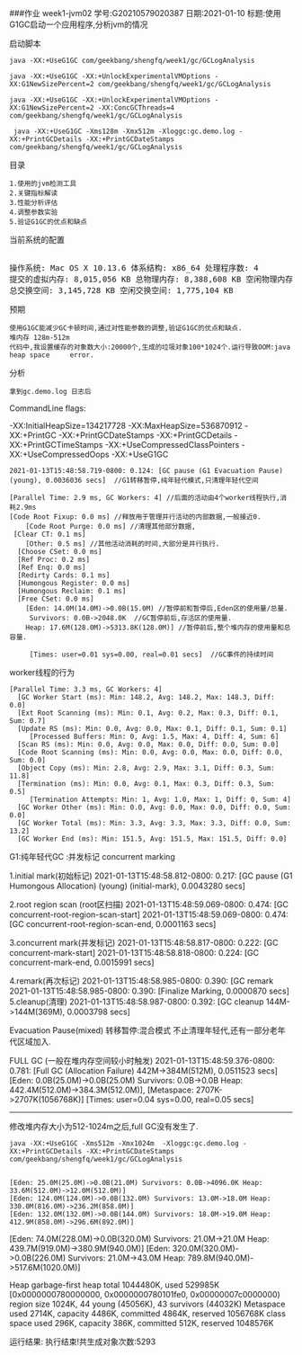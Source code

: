 ###作业 week1-jvm02
 学号:G20210579020387 日期:2021-01-10 标题:使用G1GC启动一个应用程序,分析jvm的情况

启动脚本
	
	java -XX:+UseG1GC com/geekbang/shengfq/week1/gc/GCLogAnalysis
	
	java -XX:+UseG1GC -XX:+UnlockExperimentalVMOptions -XX:G1NewSizePercent=2 com/geekbang/shengfq/week1/gc/GCLogAnalysis
	
	java -XX:+UseG1GC -XX:+UnlockExperimentalVMOptions -XX:G1NewSizePercent=2 -XX:ConcGCThreads=4 com/geekbang/shengfq/week1/gc/GCLogAnalysis
	
	 java -XX:+UseG1GC -Xms128m -Xmx512m -Xloggc:gc.demo.log -XX:+PrintGCDetails -XX:+PrintGCDateStamps com/geekbang/shengfq/week1/gc/GCLogAnalysis
	
目录
	
	1.使用的jvm检测工具
	2.关键指标解读
	3.性能分析评估
	4.调整参数实验
	5.验证G1GC的优点和缺点

当前系统的配置
<pre>	
操作系统: Mac OS X 10.13.6 体系结构: x86_64 处理程序数: 4
提交的虚拟内存: 8,015,056 KB 总物理内存: 8,388,608 KB 空闲物理内存: 17,252 KB
总交换空间: 3,145,728 KB 空闲交换空间: 1,775,104 KB
</pre>

预期	
	
	使用G1GC能减少GC卡顿时间,通过对性能参数的调整,验证G1GC的优点和缺点.
	堆内存 128m-512m
	代码中,我设置缓存的对象数大小:20000个,生成的垃圾对象100*1024个.运行导致OOM:java heap space 	error.
	
分析
	
	拿到gc.demo.log 日志后

CommandLine flags: 

-XX:InitialHeapSize=134217728 -XX:MaxHeapSize=536870912 -XX:+PrintGC -XX:+PrintGCDateStamps -XX:+PrintGCDetails -XX:+PrintGCTimeStamps -XX:+UseCompressedClassPointers -XX:+UseCompressedOops -XX:+UseG1GC 
 	
    2021-01-13T15:48:58.719-0800: 0.124: [GC pause (G1 Evacuation Pause) (young), 0.0036036 secs]  //G1转移暂停,纯年轻代模式,只清理年轻代空间
 
    [Parallel Time: 2.9 ms, GC Workers: 4] //后面的活动由4个worker线程执行,消耗2.9ms
 	[Code Root Fixup: 0.0 ms] //释放用于管理并行活动的内部数据,一般接近0.
        [Code Root Purge: 0.0 ms] //清理其他部分数据,
     [Clear CT: 0.1 ms]
        [Other: 0.5 ms] //其他活动消耗的时间,大部分是并行执行.
      [Choose CSet: 0.0 ms]
      [Ref Proc: 0.2 ms]
      [Ref Enq: 0.0 ms]
      [Redirty Cards: 0.1 ms]
      [Humongous Register: 0.0 ms]
      [Humongous Reclaim: 0.1 ms]
      [Free CSet: 0.0 ms]
        [Eden: 14.0M(14.0M)->0.0B(15.0M) //暂停前和暂停后,Eden区的使用量/总量.
         Survivors: 0.0B->2048.0K  //GC暂停前后,存活区的使用量.
        Heap: 17.6M(128.0M)->5313.8K(128.0M)] //暂停前后,整个堆内存的使用量和总容量.
   
         [Times: user=0.01 sys=0.00, real=0.01 secs]  //GC事件的持续时间
   
   worker线程的行为
   
    [Parallel Time: 3.3 ms, GC Workers: 4]
      [GC Worker Start (ms): Min: 148.2, Avg: 148.2, Max: 148.3, Diff: 0.0]
      [Ext Root Scanning (ms): Min: 0.1, Avg: 0.2, Max: 0.3, Diff: 0.1, Sum: 0.7]
      [Update RS (ms): Min: 0.0, Avg: 0.0, Max: 0.1, Diff: 0.1, Sum: 0.1]
         [Processed Buffers: Min: 0, Avg: 1.5, Max: 4, Diff: 4, Sum: 6]
      [Scan RS (ms): Min: 0.0, Avg: 0.0, Max: 0.0, Diff: 0.0, Sum: 0.0]
      [Code Root Scanning (ms): Min: 0.0, Avg: 0.0, Max: 0.0, Diff: 0.0, Sum: 0.0]
      [Object Copy (ms): Min: 2.8, Avg: 2.9, Max: 3.1, Diff: 0.3, Sum: 11.8]
      [Termination (ms): Min: 0.0, Avg: 0.1, Max: 0.3, Diff: 0.3, Sum: 0.5]
         [Termination Attempts: Min: 1, Avg: 1.0, Max: 1, Diff: 0, Sum: 4]
      [GC Worker Other (ms): Min: 0.0, Avg: 0.0, Max: 0.0, Diff: 0.0, Sum: 0.0]
      [GC Worker Total (ms): Min: 3.3, Avg: 3.3, Max: 3.3, Diff: 0.0, Sum: 13.2]
      [GC Worker End (ms): Min: 151.5, Avg: 151.5, Max: 151.5, Diff: 0.0]
   
  
   G1:纯年轻代GC :并发标记 concurrent marking
   
   1.initial mark(初始标记)
        2021-01-13T15:48:58.812-0800: 0.217: [GC pause (G1 Humongous Allocation) (young) (initial-mark), 0.0043280 secs]
   
   2.root region scan (root区扫描)
        2021-01-13T15:48:59.069-0800: 0.474: [GC concurrent-root-region-scan-start]
        2021-01-13T15:48:59.069-0800: 0.474: [GC concurrent-root-region-scan-end, 0.0001163 secs]
   
   3.concurrent mark(并发标记)
        2021-01-13T15:48:58.817-0800: 0.222: [GC concurrent-mark-start]
        2021-01-13T15:48:58.818-0800: 0.224: [GC concurrent-mark-end, 0.0015991 secs]
   
   4.remark(再次标记)
        2021-01-13T15:48:58.985-0800: 0.390: [GC remark 2021-01-13T15:48:58.985-0800: 0.390: [Finalize Marking, 0.0000870 secs]
   5.cleanup(清理)
        2021-01-13T15:48:58.987-0800: 0.392: [GC cleanup 144M->144M(369M), 0.0003798 secs]
   
   
   Evacuation Pause(mixed) 转移暂停:混合模式 不止清理年轻代,还有一部分老年代区域加入.
   
   FULL GC (一般在堆内存空间较小时触发)
   2021-01-13T15:48:59.376-0800: 0.781: 
   [Full GC (Allocation Failure)  442M->384M(512M), 0.0511523 secs]
    [Eden: 0.0B(25.0M)->0.0B(25.0M) 
    Survivors: 0.0B->0.0B 
    Heap: 442.4M(512.0M)->384.3M(512.0M)], 
    [Metaspace: 2707K->2707K(1056768K)]
 [Times: user=0.04 sys=0.00, real=0.05 secs] 
   
   
   ---------------------
   修改堆内存大小为512-1024m之后,full GC没有发生了.
   
   	java -XX:+UseG1GC -Xms512m -Xmx1024m  -Xloggc:gc.demo.log -XX:+PrintGCDetails -XX:+PrintGCDateStamps com/geekbang/shengfq/week1/gc/GCLogAnalysis
   
   	
   	[Eden: 25.0M(25.0M)->0.0B(21.0M) Survivors: 0.0B->4096.0K Heap: 33.6M(512.0M)->12.0M(512.0M)]
	[Eden: 124.0M(124.0M)->0.0B(132.0M) Survivors: 13.0M->18.0M Heap: 330.0M(816.0M)->236.2M(858.0M)]
 	[Eden: 132.0M(132.0M)->0.0B(144.0M) Survivors: 18.0M->19.0M Heap: 412.9M(858.0M)->296.6M(892.0M)]
   [Eden: 74.0M(228.0M)->0.0B(320.0M) Survivors: 21.0M->21.0M Heap: 439.7M(919.0M)->380.9M(940.0M)]
    [Eden: 320.0M(320.0M)->0.0B(226.0M) Survivors: 21.0M->43.0M Heap: 789.8M(940.0M)->517.6M(1020.0M)]
   
   Heap
 garbage-first heap   total 1044480K, used 529985K [0x0000000780000000, 0x0000000780101fe0, 0x00000007c0000000)
  region size 1024K, 44 young (45056K), 43 survivors (44032K)
 Metaspace       used 2714K, capacity 4486K, committed 4864K, reserved 1056768K
  class space    used 296K, capacity 386K, committed 512K, reserved 1048576K
   
  运行结果:
   执行结束!共生成对象次数:5293

</pre>